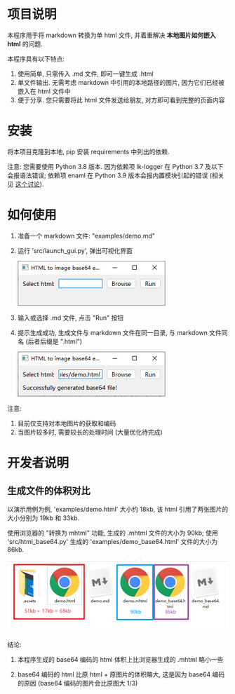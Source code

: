 # 项目说明

本程序用于将 markdown 转换为单 html 文件, 并着重解决 **本地图片如何嵌入 html** 的问题.

本程序具有以下特点:

1. 使用简单, 只需传入 .md 文件, 即可一键生成 .html
2. 单文件输出. 无需考虑 markdown 中引用的本地路径的图片, 因为它们已经被嵌入在 html 文件中
3. 便于分享. 您只需要将此 html 文件发送给朋友, 对方即可看到完整的页面内容

# 安装

将本项目克隆到本地, pip 安装 requirements 中列出的依赖.

注意: 您需要使用 Python 3.8 版本. 因为依赖项 lk-logger 在 Python 3.7 及以下会报语法错误; 依赖项 enaml 在 Python 3.9 版本会报内置模块引起的错误 (相关见 [这个讨论](https://docs.python.org/3/whatsnew/3.8.html#cpython-bytecode-changes)).

# 如何使用

1. 准备一个 markdown 文件: "examples/demo.md"

2. 运行 'src/launch_gui.py', 弹出可视化界面

   ![image-20201026153247849](.assets/image-20201026153247849.png)

3. 输入或选择 .md 文件, 点击 "Run" 按钮

4. 提示生成成功, 生成文件与 markdown 文件在同一目录, 与 markdown 文件同名 (后者后缀是 ".html")

   ![image-20201026153418122](.assets/image-20201026153418122.png)

注意:

1. 目前仅支持对本地图片的获取和编码
2. 当图片较多时, 需要较长的处理时间 (大量优化待完成)

# 开发者说明

## 生成文件的体积对比

以演示用例为例, 'examples/demo.html' 大小约 18kb, 该 html 引用了两张图片的大小分别为 19kb 和 33kb.

使用浏览器的 "转换为 mhtml" 功能, 生成的 .mhtml 文件的大小为 90kb; 使用 'src/html_base64.py' 生成的 'examples/demo_base64.html' 文件的大小为 86kb.

![image-20201026152235057](.assets/image-20201026152235057.png)

结论:

1. 本程序生成的 base64 编码的 html 体积上比浏览器生成的 .mhtml 略小一些

2. base64 编码的 html 比原 html + 原图片的体积略大, 这是因为 base64 编码的原因 (base64 编码的图片会比原图大 1/3)

